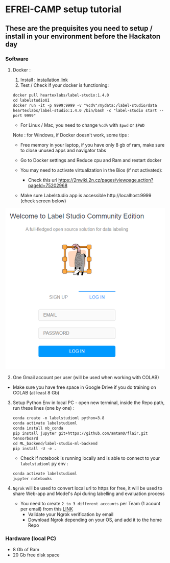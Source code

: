 # EFREI-CAMP setup tutorial <a name="home"></a>

## These are the prequisites you need to setup / install in your environment before the Hackaton day

### Software
1. Docker : 

    1. Install : [installation link](https://docs.docker.com/get-docker/)
    2. Test / Check if your docker is functioning:
    ```
    docker pull heartexlabs/label-studio:1.4.0
    cd labelstudioUI
    docker run -it -p 9999:9999 -v "%cd%"/mydata:/label-studio/data heartexlabs/label-studio:1.4.0 /bin/bash -c "label-studio start --port 9999"
    ```
    - For Linux / Mac, you need to change `%cd%` with `$pwd` or `$PWD`
    
    Note : for Windows, if Docker doesn't work, some tips :
    - Free memory in your laptop, if you have only 8 gb of ram, make sure to close unused apps and navigator tabs
    - Go to Docker settings and Reduce cpu and Ram and restart docker
    - You may need to activate virtualization in the Bios (if not activated):
        - Check this url https://2nwiki.2n.cz/pages/viewpage.action?pageId=75202968

    - Make sure Labelstudio app is accessible http://localhost:9999 (check screen below)
<img src="doc-imgs/ls_welcome.PNG" width=500px/>

2. One Gmail account per user (will be used when working with COLAB)
 - Make sure you have free space in Google Drive if you do training on COLAB (at least 8 Gb)

3. Setup Python Env in local PC - open new terminal, inside the Repo path, run these lines (one by one) :
    ```
    conda create -n labelstudioml python=3.8
    conda activate labelstudioml
    conda install nb_conda
    pip install jupyter git+https://github.com/amtam0/flair.git tensorboard
    cd ML_backend/label-studio-ml-backend
    pip install -U -e .
    ```
    - Check if notebook is running locally and is able to connect to your `labelstudioml` py env :
    ```
    conda activate labelstudioml
    jupyter notebooks
    ```
4. `Ngrok` will be used to convert local url to https for free, it will be used to share Web-app and Model's Api during labelling and evaluation process

    - You need to create `2 to 3 different accounts` per Team (1 acount per email) from this [LINK](https://ngrok.com/)
        - Validate your Ngrok verification by email
        - Download Ngrok depending on your OS, and add it to the home Repo

### Hardware (local PC)
- 8 Gb of Ram
- 20 Gb free disk space

